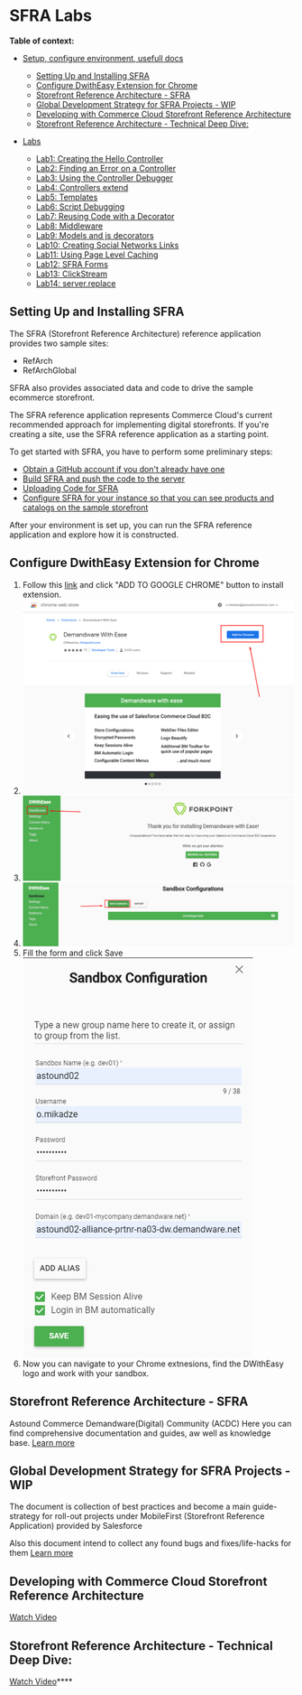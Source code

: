 # SFRA Labs

**Table of context:**
- [Setup, configure environment, usefull docs]()
  - [Setting Up and Installing SFRA](#Setting-Up-and-Installing-SFRA)
  - [Configure DwithEasy Extension for Chrome](#Configure-DwithEasy-Extension-for-Chrome)
  - [Storefront Reference Architecture - SFRA](#Storefront-Reference-Architecture---SFRA)
  - [Global Development Strategy for SFRA Projects - WIP](#Global-Development-Strategy-for-SFRA-Projects---WIP)
  - [Developing with Commerce Cloud Storefront Reference Architecture](#Developing-with-Commerce-Cloud-Storefront-Reference-Architecture)
  - [Storefront Reference Architecture - Technical Deep Dive:](#Storefront-Reference-Architecture---Technical-Deep-Dive)
  
- [Labs]()
  - [Lab1: Creating the Hello Controller](lab-1/readme.md)
  - [Lab2: Finding an Error on a Controller](lab-2/readme.md)
  - [Lab3: Using the Controller Debugger](lab-3/readme.md)
  - [Lab4: Controllers extend](lab-4/readme.md)
  - [Lab5: Templates](lab-5/readme.md)
  - [Lab6: Script Debugging](lab-6/readme.md)
  - [Lab7: Reusing Code with a Decorator](lab-7/readme.md)
  - [Lab8: Middleware](lab-8/readme.md)
  - [Lab9: Models and js decorators](lab-9/readme.md)
  - [Lab10: Creating Social Networks Links](lab-10/readme.md)
  - [Lab11: Using Page Level Caching](lab-11/readme.md)
  - [Lab12: SFRA Forms](lab-12/readme.md)
  - [Lab13: ClickStream](lab-13/readme.md)
  - [Lab14: server.replace](lab-14/readme.md)


## Setting Up and Installing SFRA

The SFRA (Storefront Reference Architecture) reference application provides two sample sites:

- RefArch
- RefArchGlobal

SFRA also provides associated data and code to drive the sample ecommerce storefront.

The SFRA reference application represents Commerce Cloud's current recommended approach for implementing digital storefronts. If you're creating a site, use the SFRA reference application as a starting point.

To get started with SFRA, you have to perform some preliminary steps:

- [Obtain a GitHub account if you don't already have one](https://documentation.b2c.commercecloud.salesforce.com/DOC1/index.jsp?topic=%2Fcom.demandware.dochelp%2FSFRA%2FSFRASetup.html)
- [Build SFRA and push the code to the server](https://documentation.b2c.commercecloud.salesforce.com/DOC1/index.jsp?topic=%2Fcom.demandware.dochelp%2FSFRA%2FBuildingSFRA.html)
- [Uploading Code for SFRA](https://documentation.b2c.commercecloud.salesforce.com/DOC1/index.jsp?topic=/com.demandware.dochelp/SFRA/ConfiguringSFRA.html)
- [Configure SFRA for your instance so that you can see products and catalogs on the sample storefront](https://documentation.b2c.commercecloud.salesforce.com/DOC1/index.jsp?topic=%2Fcom.demandware.dochelp%2FSFRA%2FConfiguringSFRA.html)


After your environment is set up, you can run the SFRA reference application and explore how it is constructed.



## Configure DwithEasy Extension for Chrome

1. Follow this [link](https://forkpoint.com/products/dwithease/) and click "ADD TO GOOGLE CHROME" button to install extension.
2. ![](assets/img/Screenshot_5.png)
3. ![](assets/img/Screenshot_6.png)
4. ![](assets/img/Screenshot_7.png)
5. Fill the form and click Save
   ![](assets/img/Screenshot_8.png)
6. Now you can navigate to your Chrome extnesions, find the DWithEasy logo and work with your sandbox.


## Storefront Reference Architecture - SFRA
Astound Commerce Demandware(Digital) Community (ACDC)
Here you can find comprehensive documentation and guides, aw well as knowledge base.
[Learn more](https://confluence.ontrq.com/display/ACDC/Storefront+Reference+Architecture+-+SFRA)

## Global Development Strategy for SFRA Projects - WIP
The document is collection of best practices and become a main guide-strategy for roll-out projects under MobileFirst (Storefront Reference Application) provided by Salesforce

Also this document intend to collect any found bugs and fixes/life-hacks for them
[Learn more](https://confluence.ontrq.com/pages/viewpage.action?spaceKey=ACDC&title=Global+Development+Strategy+for+SFRA+Projects+-+WIP#GlobalDevelopmentStrategyforSFRAProjects-WIP-res)

## Developing with Commerce Cloud Storefront Reference Architecture

[Watch Video](https://demandwaretraining.docebosaas.com/learn/course/91/Developing%2520with%2520Commerce%2520Cloud%2520Storefront%2520Reference%2520Architecture)

## Storefront Reference Architecture - Technical Deep Dive:
[Watch Video](http://salesforce.vidyard.com/watch/ehBFfZBd2PxcbaivjMJHE5)****













